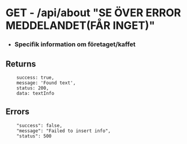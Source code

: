 # GET - /api/about   "SE ÖVER ERROR MEDDELANDET(FÅR INGET)"


* ### Specifik information om företaget/kaffet

## Returns
```
    success: true,
    message: 'Found text',
    status: 200,
    data: textInfo
```

## Errors
``` 
	"success": false,
	"message": "Failed to insert info",
	"status": 500
	
```


